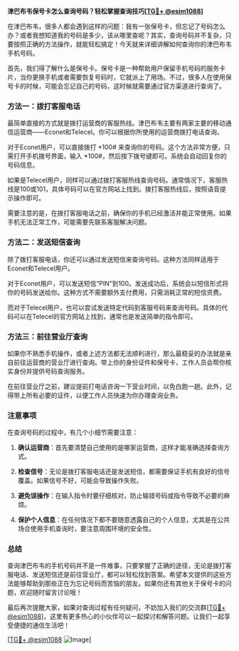 **津巴布韦保号卡怎么查询号码？轻松掌握查询技巧[[TG💪+ @esim1088](https://t.me/s/esim1088)]**

在津巴布韦，很多人都会遇到这样的问题：我有一张保号卡，但忘记了号码怎么办？或者我想知道我的号码是多少，该从哪里查呢？其实，查询号码并不复杂，只要按照正确的方法操作，就能轻松搞定！今天就来详细讲解如何查询你的津巴布韦手机号码。

首先，我们得了解什么是保号卡。保号卡是一种帮助用户保留手机号码的服务卡片，当你更换手机或者需要恢复号码时，它就派上了用场。不过，很多人在使用保号卡的时候，可能会忘记自己的号码，这时候就需要通过官方渠道进行查询了。

### 方法一：拨打客服电话

最简单直接的方式就是拨打运营商的客服热线。津巴布韦主要有两家主要的移动通信运营商——Econet和Telecel。你可以根据你所使用的运营商拨打电话查询。

对于Econet用户，可以直接拨打 *100# 来查询你的号码。这个方法非常方便，只需打开手机拨号界面，输入 *100#，然后按下拨号键即可。系统会自动回复你的号码信息。

如果是Telecel用户，同样可以通过拨打客服热线查询号码。通常情况下，客服热线是100或101，具体号码可以在官方网站上找到。拨打客服热线后，按照语音提示操作即可。

需要注意的是，在拨打客服电话之前，确保你的手机已经激活并能正常使用。如果手机无法正常工作，可能需要先联系客服解决问题。

### 方法二：发送短信查询

除了拨打客服电话，你还可以通过发送短信来查询号码。这种方法同样适用于Econet和Telecel用户。

对于Econet用户，可以发送短信“PIN”到100。发送成功后，系统会以短信形式将你的号码发送给你。这种方式不需要额外支付费用，只需消耗正常的短信资费。

而对于Telecel用户，也可以尝试发送特定代码到客服号码来查询号码。具体的代码可以在Telecel的官方网站上找到，通常也是发送简单的指令即可。

### 方法三：前往营业厅查询

如果你不熟悉手机操作，或者上述方法都无法顺利进行，那么最稳妥的办法就是亲自前往运营商的营业厅进行查询。带上你的身份证件和保号卡，工作人员会帮你核实身份并提供号码查询服务。

在前往营业厅之前，建议提前打电话咨询一下营业时间，以免白跑一趟。此外，记得带上所有必要的证件，以便工作人员快速为你办理查询业务。

### 注意事项

在查询号码的过程中，有几个小细节需要注意：

1. **确认运营商**：首先要清楚自己使用的是哪家运营商，这样才能准确选择查询方式。
   
2. **检查信号**：无论是拨打客服电话还是发送短信，都需要保证手机有良好的信号覆盖。如果信号不好，可能会导致操作失败。

3. **避免误操作**：在输入指令时要仔细核对，防止输错号码或指令导致不必要的麻烦。

4. **保护个人信息**：在任何情况下都不要随意透露自己的个人信息，尤其是在公共场合使用手机查询时，要注意周围环境的安全性。

### 总结

查询津巴布韦的手机号码并不是一件难事，只要掌握了正确的途径，无论是拨打客服电话、发送短信还是前往营业厅，都可以轻松找到答案。希望本文提供的这些方法能够帮助到那些正在为忘记号码而苦恼的朋友。如果你还有其他关于保号卡的问题，欢迎随时留言讨论哦！

最后再次提醒大家，如果对查询过程有任何疑问，不妨加入我们的交流群[[TG💪+ @esim1088](https://t.me/s/esim1088)]，这里有更多热心的小伙伴可以一起探讨和解答问题。让我们一起享受便捷的通信生活吧！

[[TG💪+ @esim1088](https://t.me/s/esim1088) ![Image](https://i.postimg.cc/4NQfJmqS/Snipaste-2025-05-13-00-14-12.png)]